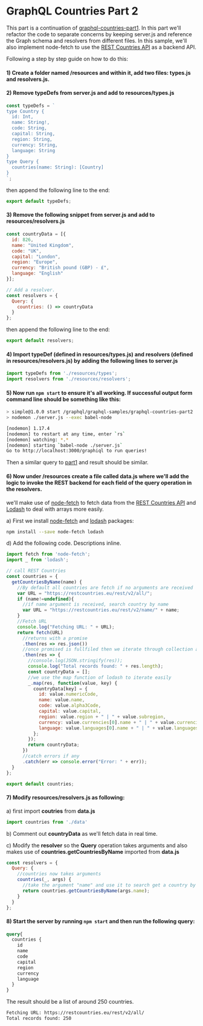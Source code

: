 # GraphQL Countries Part 2

This part is a continuation of [graphql-countries-part1](https://github.com/luisw19/graphql-samples/tree/master/graphql-countries-part1). In this part we'll refactor the code to separate concerns by keeping server.js and reference the Graph schema and resolvers from different files. In this sample, we'll also implement node-fetch to use the [REST Countries API](https://github.com/apilayer/restcountries) as a backend API.

Following a step by step guide on how to do this:

#### 1) Create a folder named **/resources** and within it, add two files: **types.js** and **resolvers.js**.

#### 2) Remove **typeDefs** from **server.js** and add to **resources/types.js**

```javascript
const typeDefs = `
type Country {
  id: Int,
  name: String!,
  code: String,
  capital: String,
  region: String,
  currency: String,
  language: String
}
type Query {
  countries(name: String): [Country]
}
`;
```

then append the following line to the end:

```javascript
export default typeDefs;
```

#### 3) Remove the following snippet from **server.js** and add to **resources/resolvers.js**

```javascript
const countryData = [{
  id: 826,
  name: "United Kingdom",
  code: "UK",
  capital: "London",
  region: "Europe",
  currency: "British pound (GBP) - £",
  language: "English"
}];

// Add a resolver.
const resolvers = {
  Query: {
    countries: () => countryData
  }
};
```

then append the following line to the end:

```javascript
export default resolvers;
```

#### 4) Import **typeDef** (defined in **resources/types.js**) and **resolvers** (defined in **resources/resolvers.js**) by adding the following lines to **server.js**

```javascript
import typeDefs from './resources/types';
import resolvers from './resources/resolvers';
```

#### 5) Now run `npm start` to ensure it's all working. If successful output form command line should be something like this:

```bash
> simple@1.0.0 start /graphql/graphql-samples/graphql-countries-part2
> nodemon ./server.js --exec babel-node

[nodemon] 1.17.4
[nodemon] to restart at any time, enter `rs`
[nodemon] watching: *.*
[nodemon] starting `babel-node ./server.js`
Go to http://localhost:3000/graphiql to run queries!
```

Then a similar query to [part1](https://github.com/luisw19/graphql-samples/tree/master/graphql-countries-part1) and result should be similar.

#### 6) Now under **/resources** create a file called **data.js** where we'll add the logic to invoke the REST backend for each field of the **query operation** in the **resolvers**.

we'll make use of [node-fetch](https://www.npmjs.com/package/node-fetch) to fetch data from the [REST Countries API](https://github.com/apilayer/restcountries) and [Lodash](https://lodash.com/) to deal with arrays more easily.

a) First we install [node-fetch](https://www.npmjs.com/package/node-fetch) and [lodash](https://lodash.com/) packages:

```bash
npm install --save node-fetch lodash
```

d) Add the following code. Descriptions inline.

```javascript
import fetch from 'node-fetch';
import _ from 'lodash';

// call REST Countries
const countries = {
  getCountriesByName(name) {
    //By default all countries are fetch if no arguments are received
    var URL = "https://restcountries.eu/rest/v2/all/";
    if (name!=undefined){
      //if name argument is received, search country by name
      var URL = "https://restcountries.eu/rest/v2/name/" + name;
    }
    //Fetch URL
    console.log("Fetching URL: " + URL);
    return fetch(URL)
      //returns with a promise
      .then(res => res.json())
      //once promised is fullfiled then we iterate through collection and map the values to the Country type
      .then(res => {
        //console.log(JSON.stringify(res));
        console.log("Total records found: " + res.length);
        const countryData = [];
        //we use the map function of lodash to iterate easily
        _.map(res, function(value, key) {
          countryData[key] = {
            id: value.numericCode,
            name: value.name,
            code: value.alpha3Code,
            capital: value.capital,
            region: value.region + " | " + value.subregion,
            currency: value.currencies[0].name + " | " + value.currencies[0].code + " | " + value.currencies[0].symbol,
            language: value.languages[0].name + " | " + value.languages[0].iso639_2
          };
        });
        return countryData;
      })
      //catch errors if any
      .catch(err => console.error("Error: " + err));
  }
};

export default countries;
```
#### 7) Modify **resources/resolvers.js** as following:

a) first import **coutries** from **data.js**

```javascript
import countries from './data'
```

b) Comment out **countryData** as we'll fetch data in real time.

c) Modify the **resolver** so the **Query** operation takes arguments and also makes use of **countries.getCountriesByName** imported from **data.js**

```javascript
const resolvers = {
  Query: {
    //countries now takes arguments
    countries(_, args) {
      //take the argument "name" and use it to search get a country by name
      return countries.getCountriesByName(args.name);
    }
  }
};
```

#### 8) Start the server by running `npm start` and then run the following query:

```graphql
query{
  countries {
    id
    name
    code
    capital
    region
    currency
    language
  }
}
```

The result should be a list of around 250 countries.

```bash
Fetching URL: https://restcountries.eu/rest/v2/all/
Total records found: 250
```
